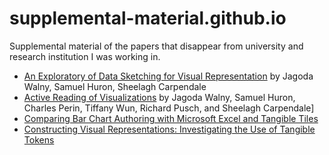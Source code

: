 # supplemental-material.github.io
Supplemental material of the papers that disappear from university and research institution I was working in.

* [An Exploratory of Data Sketching for Visual Representation](/Data-Sketching/) by Jagoda Walny, Samuel Huron, Sheelagh Carpendale
* [Active Reading of Visualizations](/Active-Reading-of-Visualizations/) by Jagoda Walny, Samuel Huron, Charles Perin, Tiffany Wun, Richard Pusch, and Sheelagh Carpendale]
* [Comparing Bar Chart Authoring with Microsoft Excel and Tangible Tiles](/Comparing-excel-tiles/)
* [Constructing Visual Representations: Investigating the Use of Tangible Tokens](/Constructing/) 

